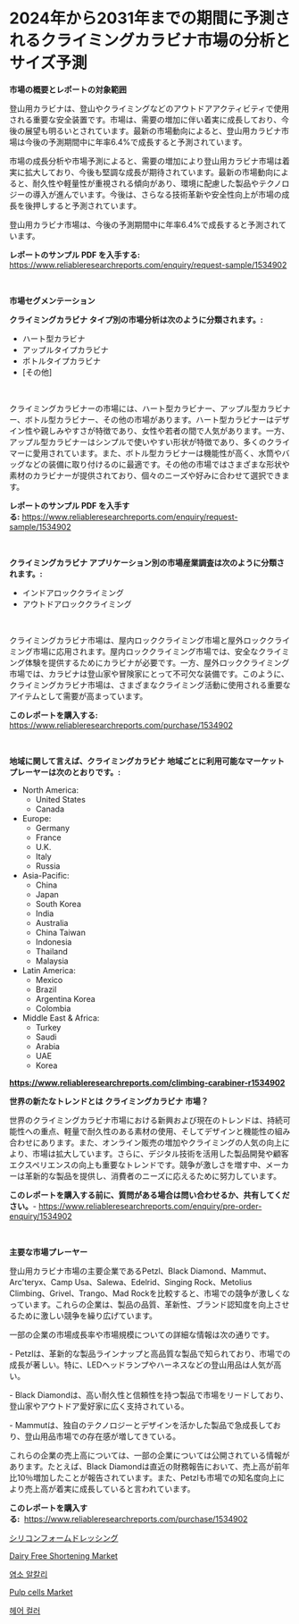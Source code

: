 <p><h1>2024年から2031年までの期間に予測されるクライミングカラビナ市場の分析とサイズ予測</h1></p><p><strong>市場の概要とレポートの対象範囲</strong></p>
<p><p>登山用カラビナは、登山やクライミングなどのアウトドアアクティビティで使用される重要な安全装置です。市場は、需要の増加に伴い着実に成長しており、今後の展望も明るいとされています。最新の市場動向によると、登山用カラビナ市場は今後の予測期間中に年率6.4%で成長すると予測されています。 </p><p>市場の成長分析や市場予測によると、需要の増加により登山用カラビナ市場は着実に拡大しており、今後も堅調な成長が期待されています。最新の市場動向によると、耐久性や軽量性が重視される傾向があり、環境に配慮した製品やテクノロジーの導入が進んでいます。今後は、さらなる技術革新や安全性向上が市場の成長を後押しすると予測されています。</p><p>登山用カラビナ市場は、今後の予測期間中に年率6.4%で成長すると予測されています。</p></p>
<p><strong>レポートのサンプル PDF を入手する:</strong> <a href="https://www.reliableresearchreports.com/enquiry/request-sample/1534902">https://www.reliableresearchreports.com/enquiry/request-sample/1534902</a></p>
<p>&nbsp;</p>
<p><strong>市場セグメンテーション</strong></p>
<p><strong>クライミングカラビナ タイプ別の市場分析は次のように分類されます。:</strong></p>
<p><ul><li>ハート型カラビナ</li><li>アップルタイプカラビナ</li><li>ボトルタイプカラビナ</li><li>[その他]</li></ul></p>
<p>&nbsp;</p>
<p><p>クライミングカラビナーの市場には、ハート型カラビナー、アップル型カラビナー、ボトル型カラビナー、その他の市場があります。ハート型カラビナーはデザイン性や親しみやすさが特徴であり、女性や若者の間で人気があります。一方、アップル型カラビナーはシンプルで使いやすい形状が特徴であり、多くのクライマーに愛用されています。また、ボトル型カラビナーは機能性が高く、水筒やバッグなどの装備に取り付けるのに最適です。その他の市場ではさまざまな形状や素材のカラビナーが提供されており、個々のニーズや好みに合わせて選択できます。</p></p>
<p><strong>レポートのサンプル PDF を入手する:</strong>&nbsp;<a href="https://www.reliableresearchreports.com/enquiry/request-sample/1534902">https://www.reliableresearchreports.com/enquiry/request-sample/1534902</a></p>
<p>&nbsp;</p>
<p><strong> クライミングカラビナ アプリケーション別の市場産業調査は次のように分類されます。:</strong></p>
<p><ul><li>インドアロッククライミング</li><li>アウトドアロッククライミング</li></ul></p>
<p>&nbsp;</p>
<p><p>クライミングカラビナ市場は、屋内ロッククライミング市場と屋外ロッククライミング市場に応用されます。屋内ロッククライミング市場では、安全なクライミング体験を提供するためにカラビナが必要です。一方、屋外ロッククライミング市場では、カラビナは登山家や冒険家にとって不可欠な装備です。このように、クライミングカラビナ市場は、さまざまなクライミング活動に使用される重要なアイテムとして需要が高まっています。</p></p>
<p><strong>このレポートを購入する:</strong>&nbsp; <a href="https://www.reliableresearchreports.com/purchase/1534902">https://www.reliableresearchreports.com/purchase/1534902</a></p>
<p>&nbsp;</p>
<p><strong>地域に関して言えば、クライミングカラビナ 地域ごとに利用可能なマーケットプレーヤーは次のとおりです。:</strong></p>
<p><ul>
    <li>
        North America:
        <ul>
            <li>United States</li>
            <li>Canada</li>
        </ul>
    </li>
    <li>
        Europe:
        <ul>
            <li>Germany</li>
            <li>France</li>
            <li>U.K.</li>
            <li>Italy</li>
            <li>Russia</li>
        </ul>
    </li>
    <li>
        Asia-Pacific:
        <ul>
            <li>China</li>
            <li>Japan</li>
            <li>South Korea</li>
            <li>India</li>
            <li>Australia</li>
            <li>China Taiwan</li>
            <li>Indonesia</li>
            <li>Thailand</li>
            <li>Malaysia</li>
        </ul>
    </li>
    <li>
        Latin America:
        <ul>
            <li>Mexico</li>
            <li>Brazil</li>
            <li>Argentina Korea</li>
            <li>Colombia</li>
        </ul>
    </li>
    <li>
        Middle East & Africa:
        <ul>
            <li>Turkey</li>
            <li>Saudi</li>
            <li>Arabia</li>
            <li>UAE</li>
            <li>Korea</li>
        </ul>
    </li>
    </ul></p>
<p><strong><a href="https://www.reliableresearchreports.com/climbing-carabiner-r1534902">https://www.reliableresearchreports.com/climbing-carabiner-r1534902</a></strong>&nbsp;</p>
<p><strong>世界の新たなトレンドとは クライミングカラビナ 市場？</strong></p>
<p><p>世界のクライミングカラビナ市場における新興および現在のトレンドは、持続可能性への重点、軽量で耐久性のある素材の使用、そしてデザインと機能性の組み合わせにあります。また、オンライン販売の増加やクライミングの人気の向上により、市場は拡大しています。さらに、デジタル技術を活用した製品開発や顧客エクスペリエンスの向上も重要なトレンドです。競争が激しさを増す中、メーカーは革新的な製品を提供し、消費者のニーズに応えるために努力しています。</p></p>
<p><strong>このレポートを購入する前に、質問がある場合は問い合わせるか、共有してください。</strong>- <a href="https://www.reliableresearchreports.com/enquiry/pre-order-enquiry/1534902">https://www.reliableresearchreports.com/enquiry/pre-order-enquiry/1534902</a></p>
<p>&nbsp;</p>
<p><strong>主要な市場プレーヤー</strong></p>
<p><p>登山用カラビナ市場の主要企業であるPetzl、Black Diamond、Mammut、Arc'teryx、Camp Usa、Salewa、Edelrid、Singing Rock、Metolius Climbing、Grivel、Trango、Mad Rockを比較すると、市場での競争が激しくなっています。これらの企業は、製品の品質、革新性、ブランド認知度を向上させるために激しい競争を繰り広げています。</p><p>一部の企業の市場成長率や市場規模についての詳細な情報は次の通りです。</p><p>- Petzlは、革新的な製品ラインナップと高品質な製品で知られており、市場での成長が著しい。特に、LEDヘッドランプやハーネスなどの登山用品は人気が高い。</p><p>- Black Diamondは、高い耐久性と信頼性を持つ製品で市場をリードしており、登山家やアウトドア愛好家に広く支持されている。</p><p>- Mammutは、独自のテクノロジーとデザインを活かした製品で急成長しており、登山用品市場での存在感が増してきている。</p><p>これらの企業の売上高については、一部の企業については公開されている情報があります。たとえば、Black Diamondは直近の財務報告において、売上高が前年比10％増加したことが報告されています。また、Petzlも市場での知名度向上により売上高が着実に成長していると言われています。</p></p>
<p><strong>このレポートを購入する:</strong>&nbsp;&nbsp;<a href="https://www.reliableresearchreports.com/purchase/1534902">https://www.reliableresearchreports.com/purchase/1534902</a></p>
<p><p><a href="https://medium.com/@frankfurter35566/%E3%82%B7%E3%83%AA%E3%82%B3%E3%83%BC%E3%83%B3%E3%83%95%E3%82%A9%E3%83%BC%E3%83%A0%E3%83%89%E3%83%AC%E3%83%83%E3%82%B7%E3%83%B3%E3%82%B0%E5%B8%82%E5%A0%B4-%E5%B8%82%E5%A0%B4%E3%82%B7%E3%82%A7%E3%82%A2-%E5%B8%82%E5%A0%B4%E5%8B%95%E5%90%91-%E5%B0%86%E6%9D%A5%E3%81%AE%E6%88%90%E9%95%B7%E3%81%AE%E6%8E%A2%E7%B4%A2-19d660ae4d9d">シリコンフォームドレッシング</a></p><p><a href="https://github.com/nicoletavirag/Market-Research-Report-List-2/blob/main/dairy-free-shortening-market.md">Dairy Free Shortening Market</a></p><p><a href="https://medium.com/@fredajerde/%ED%81%AC%EB%A1%9C-%EC%97%AD-%EC%97%BC%EC%86%8C-%EC%95%8C%EC%B9%BC%EB%A6%AC-%EC%8B%9C%EC%9E%A5-%EB%A9%94%ED%8A%B8%EB%A6%AD%EC%8A%A4%EB%A5%BC-%ED%95%B4%EB%8F%85%ED%95%98%EB%8B%A4-%EC%8B%9C%EC%9E%A5-%EC%A0%90%EC%9C%A0%EC%9C%A8-%ED%8A%B8%EB%A0%8C%EB%93%9C-%EB%B0%8F-%EC%84%B1%EC%9E%A5-%ED%8C%A8%ED%84%B4-2990b6d4bcbc">염소 알칼리</a></p><p><a href="https://github.com/mauripalmi/Market-Research-Report-List-2/blob/main/pulp-cells-market.md">Pulp cells Market</a></p><p><a href="https://medium.com/@sophieinleeds/%EB%A8%B8%EB%A6%AC-%EC%83%89%EC%83%81-%EC%8B%9C%EC%9E%A5%EC%9D%80-%EC%8B%9C%EC%9E%A5-%EC%A0%90%EC%9C%A0%EC%9C%A8-%EA%B7%9C%EB%AA%A8-%EB%B0%8F-2031%EB%85%84%EA%B9%8C%EC%A7%80%EC%9D%98-%EC%98%88%EC%83%81-%EC%98%88%EC%B8%A1%EC%97%90-%EC%A4%91%EC%A0%90%EC%9D%84-%EB%91%A1%EB%8B%88%EB%8B%A4-4b4b84756a17">헤어 컬러</a></p></p>